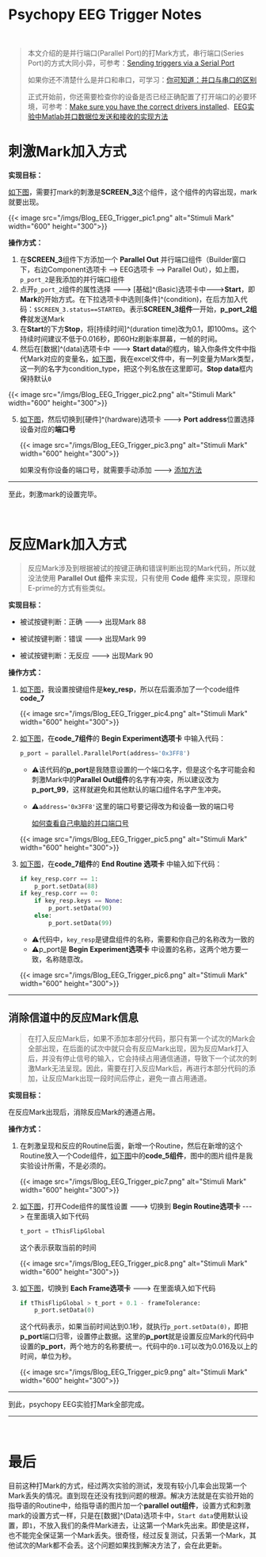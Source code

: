 # Psychopy EEG Trigger Notes


</br>

> 本文介绍的是并行端口(Parallel Port)的打Mark方式，串行端口(Series Port)的方式大同小异，可参考：[Sending triggers via a Serial Port](https://psychopy.org/hardware/serialPortInstr.html)
>
> 如果你还不清楚什么是并口和串口，可学习：[你可知道：并口与串口的区别](https://mp.weixin.qq.com/s/g0blLnv6EiQOt1YTfK2dtg)
>
> 正式开始前，你还需要检查你的设备是否已经正确配置了打开端口的必要环境，可参考：[Make sure you have the correct drivers installed](https://psychopy.org/hardware/parallelPortInstr.html#step-two-make-sure-you-have-the-correct-drivers-installed)、[EEG实验中Matlab并口数据位发送和接收的实现方法](https://zhuanlan.zhihu.com/p/84134816)

# 刺激Mark加入方式

**实现目标：**

<u>如下图</u>，需要打mark的刺激是**SCREEN_3**这个组件，这个组件的内容出现，mark就要出现。

{{< image src="/imgs/Blog_EEG_Trigger_pic1.png" alt="Stimuli Mark" width="600" height="300">}}

**操作方式：**

1. 在**SCREEN_3**组件下方添加一个 **Parallel Out** 并行端口组件（Builder窗口下，右边Component选项卡 --> EEG选项卡 --> Parallel Out），如上图，`p_port_2`是我添加的并行端口组件
2. 点开`p_port_2`组件的属性选择 ---> [基础]^(Basic)选项卡中--->**Start**，即**Mark**的开始方式。在下拉选项卡中选则[条件]^(condition)，在后方加入代码：`$SCREEN_3.status==STARTED`。表示**SCREEN_3组件**一开始，**p_port_2组件**就发送Mark
3. 在**Start**的下方**Stop**，将[持续时间]^(duration time)改为0.1，即100ms。这个持续时间建议不低于0.016秒，即60Hz刷新率屏幕，一帧的时间。
4. 然后在[数据]^(data)选项卡中 ---> **Start data**的框内，输入你条件文件中指代Mark对应的变量名，<u>如下图</u>，我在excel文件中，有一列变量为Mark类型，这一列的名字为condition_type，把这个列名放在这里即可。**Stop data**框内保持默认`0`

{{< image src="/imgs/Blog_EEG_Trigger_pic2.png" alt="Stimuli Mark" width="600" height="300">}}

5. <u>如下图</u>，然后切换到[硬件]^(hardware)选项卡 ---> **Port address**位置选择设备对应的**端口号**

   {{< image src="/imgs/Blog_EEG_Trigger_pic3.png" alt="Stimuli Mark" width="600" height="300">}}
   
   如果没有你设备的端口号，就需要手动添加 ---> [添加方法](https://psychopy.org/hardware/parallelPortInstr.html)

---

至此，刺激mark的设置完毕。

</br>

# 反应Mark加入方式

> 反应Mark涉及到根据被试的按键正确和错误判断出现的Mark代码，所以就没法使用 **Parallel Out 组件** 来实现，只有使用 **Code 组件** 来实现，原理和E-prime的方式有些类似。

**实现目标：**

- 被试按键判断：正确 ---> 出现Mark  88

- 被试按键判断：错误 ---> 出现Mark  99

- 被试按键判断：无反应 ---> 出现Mark  90

**操作方式：**

1. <u>如下图</u>，我设置按键组件是**key_resp**，所以在后面添加了一个code组件**code_7**

   {{< image src="/imgs/Blog_EEG_Trigger_pic4.png" alt="Stimuli Mark" width="600" height="300">}}

2. <u>如下图</u>，在**code_7组件**的 **Begin Experiment选项卡** 中输入代码：

   ```python
   p_port = parallel.ParallelPort(address='0x3FF8')
   ```

   - ⚠️该代码的**p_port**是我随意设置的一个端口名字，但是这个名字可能会和刺激Mark中的**Parallel Out组件**的名字有冲突，所以建议改为**p_port_99**，这样就避免和其他默认的端口组件名字产生冲突。

   - ⚠️`address='0x3FF8'`这里的端口号要记得改为和设备一致的端口号

     [如何查看自己电脑的并口端口号](https://zhuanlan.zhihu.com/p/359141045)

   {{< image src="/imgs/Blog_EEG_Trigger_pic5.png" alt="Stimuli Mark" width="600" height="300">}}

3. <u>如下图</u>，在**code_7组件**的 **End Routine 选项卡** 中输入如下代码：

   ```python
   if key_resp.corr == 1:
       p_port.setData(88)
   if key_resp.corr == 0:
       if key_resp.keys == None:
           p_port.setData(90)
       else:
           p_port.setData(99)
   ```

   - ⚠️代码中，`key_resp`是键盘组件的名称，需要和你自己的名称改为一致的
   - ⚠️p_port是 **Begin Experiment选项卡** 中设置的名称，这两个地方要一致，名称随意改。
   
   {{< image src="/imgs/Blog_EEG_Trigger_pic6.png" alt="Stimuli Mark" width="600" height="300">}}

---

## 消除信道中的反应Mark信息

> 在打入反应Mark后，如果不添加本部分代码，那只有第一个试次的Mark会全部出现，在后面的试次中就只会有反应Mark出现，因为反应Mark打入后，并没有停止信号的输入，它会持续占用通信通道，导致下一个试次的刺激Mark无法呈现。因此，需要在打入反应Mark后，再进行本部分代码的添加，让反应Mark出现一段时间后停止，避免一直占用通道。

**实现目标：**

在反应Mark出现后，消除反应Mark的通道占用。

**操作方式：**

1. 在刺激呈现和反应的Routine后面，新增一个Routine，然后在新增的这个Routine放入一个Code组件，<u>如下图</u>中的**code_5组件**，图中的图片组件是我实验设计所需，不是必须的。

   {{< image src="/imgs/Blog_EEG_Trigger_pic7.png" alt="Stimuli Mark" width="600" height="300">}}

2. <u>如下图</u>，打开Code组件的属性设置  --->  切换到  **Begin Routine选项卡**  --->  在里面填入如下代码

   ```python
   t_port = tThisFlipGlobal
   ```

   这个表示获取当前的时间

   {{< image src="/imgs/Blog_EEG_Trigger_pic8.png" alt="Stimuli Mark" width="600" height="300">}}

3. <u>如下图</u>，切换到  **Each Frame选项卡**  --->  在里面填入如下代码

   ```python
   if tThisFlipGlobal > t_port + 0.1 - frameTolerance:
       p_port.setData(0)
   ```

   这个代码表示，如果当前时间达到0.1秒，就执行`p_port.setData(0)`，即把**p_port**端口归零，设置停止数据。这里的**p_port**就是设置反应Mark的代码中设置的**p_port**，两个地方的名称要统一。代码中的`0.1`可以改为0.016及以上的时间，单位为秒。
   
   {{< image src="/imgs/Blog_EEG_Trigger_pic9.png" alt="Stimuli Mark" width="600" height="300">}}

---

到此，psychopy EEG实验打Mark全部完成。

---

</br>

# 最后

目前这种打Mark的方式，经过两次实验的测试，发现有较小几率会出现第一个Mark丢失的情况。直到现在还没有找到问题的根源。解决方法就是在实验开始的指导语的Routine中，给指导语的图片加一个**parallel out组件**，设置方式和刺激mark的设置方式一样，只是在[数据]^(Data)选项卡中，`Start data`使用默认设置，即`1`，不放入我们的条件Mark进去，让这第一个Mark先出来。即使是这样，也不能完全保证第一个Mark丢失。很奇怪，经过反复测试，只丢第一个Mark，其他试次的Mark都不会丢。这个问题如果找到解决方法了，会在此更新。

